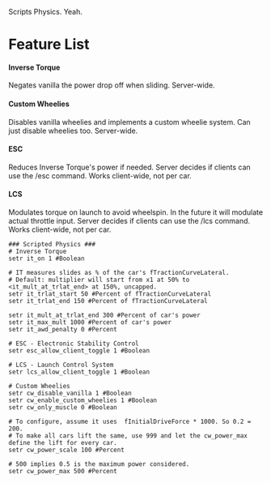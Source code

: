 Scripts Physics. Yeah.

# Feature List

#### Inverse Torque
Negates vanilla the power drop off when sliding.
Server-wide. 

#### Custom Wheelies
Disables vanilla wheelies and implements a custom wheelie system. Can just disable wheelies too.
Server-wide. 
#### ESC
Reduces Inverse Torque's power if needed.
Server decides if clients can use the /esc command.
Works client-wide, not per car.

#### LCS
Modulates torque on launch to avoid wheelspin. In the future it will modulate actual throttle input.
Server decides if clients can use the /lcs command.
Works client-wide, not per car.

```
### Scripted Physics ###
# Inverse Torque
setr it_on 1 #Boolean

# IT measures slides as % of the car's fTractionCurveLateral.
# Default: multiplier will start from x1 at 50% to <it_mult_at_trlat_end> at 150%, uncapped.
setr it_trlat_start 50 #Percent of fTractionCurveLateral
setr it_trlat_end 150 #Percent of fTractionCurveLateral

setr it_mult_at_trlat_end 300 #Percent of car's power
setr it_max_mult 1000 #Percent of car's power
setr it_awd_penalty 0 #Percent

# ESC - Electronic Stability Control
setr esc_allow_client_toggle 1 #Boolean

# LCS - Launch Control System
setr lcs_allow_client_toggle 1 #Boolean

# Custom Wheelies
setr cw_disable_vanilla 1 #Boolean
setr cw_enable_custom_wheelies 1 #Boolean
setr cw_only_muscle 0 #Boolean

# To configure, assume it uses  fInitialDriveForce * 1000. So 0.2 = 200.
# To make all cars lift the same, use 999 and let the cw_power_max define the lift for every car.
setr cw_power_scale 100 #Percent

# 500 implies 0.5 is the maximum power considered.
setr cw_power_max 500 #Percent
```
